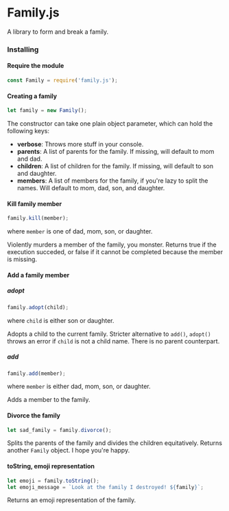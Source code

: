 # Family.js

A library to form and break a family.

### Installing

#### Require the module
```javascript
const Family = require('family.js');
```

#### Creating a family
```javascript
let family = new Family();
```
The constructor can take one plain object parameter, which can hold the following keys:
- **verbose**: Throws more stuff in your console.
- **parents**: A list of parents for the family. If missing, will default to mom and dad.
- **children**: A list of children for the family. If missing, will default to son and daughter.
- **members**: A list of members for the family, if you're lazy to split the names. Will default to mom, dad, son, and daughter.

#### Kill family member
```javascript
family.kill(member);
```
where `member` is one of dad, mom, son, or daughter.

Violently murders a member of the family, you monster. Returns true if the execution succeded, or false if it cannot be completed because the member is missing.

#### Add a family member

##### adopt
```javascript
family.adopt(child);
```
where `child` is either son or daughter.

Adopts a child to the current family. Stricter alternative to `add()`, `adopt()` throws an error if `child` is not a child name. There is no parent counterpart.

##### add
```javascript
family.add(member);
```
where `member` is either dad, mom, son, or daughter.

Adds a member to the family.

#### Divorce the family
```javascript
let sad_family = family.divorce();
```

Splits the parents of the family and divides the children equitatively. Returns another `Family` object. I hope you're happy.

#### toString, emoji representation
```javascript
let emoji = family.toString();
let emoji_message = `Look at the family I destroyed! ${family}`;
```

Returns an emoji representation of the family.